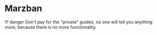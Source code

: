 # Marzban

!!! danger
    Don't pay for the "private" guides, no one will tell you anything more, because there is no more functionality.